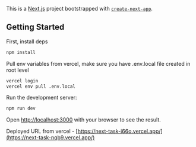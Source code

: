 This is a [Next.js](https://nextjs.org) project bootstrapped with [`create-next-app`](https://nextjs.org/docs/app/api-reference/cli/create-next-app).

## Getting Started

First, install deps
```bash
npm install
```

Pull env variables from vercel, make sure you have .env.local file created in root level
```bash
vercel login
vercel env pull .env.local
```

Run the development server:
```bash
npm run dev
```

Open [http://localhost:3000](http://localhost:3000) with your browser to see the result.


Deployed URL from vercel - [https://next-task-i66o.vercel.app/](https://next-task-nqb9.vercel.app/)
